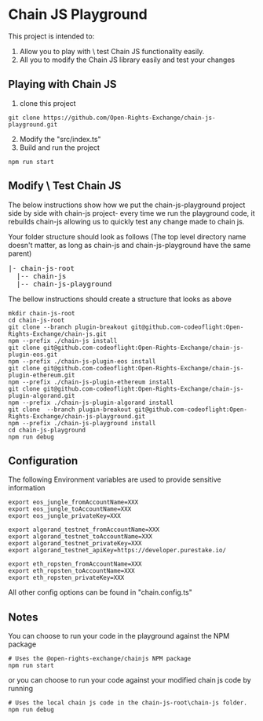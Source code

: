 

# Chain JS Playground

This project is intended to:
1. Allow you to play with \ test Chain JS functionality easily. 
2. All you to modify the Chain JS library easily and test your changes 


## Playing with Chain JS

1. clone this project 

```
git clone https://github.com/Open-Rights-Exchange/chain-js-playground.git
```

2. Modify the "src/index.ts"
3. Build and run the project 

```
npm run start
```

## Modify \ Test Chain JS

The below instructions show how we put the chain-js-playground project side by side with chain-js project- every time we run the playground code, it rebuilds chain-js allowing us to quickly test any change made to chain js.

Your folder structure should look as follows (The top level directory name doesn't matter, as long as chain-js and chain-js-playground have the same parent)
<pre>
|- chain-js-root  
  |-- chain-js  
  |-- chain-js-playground   
</pre>

The bellow instructions should create a structure that looks as above

```
mkdir chain-js-root
cd chain-js-root
git clone --branch plugin-breakout git@github.com-codeoflight:Open-Rights-Exchange/chain-js.git
npm --prefix ./chain-js install
git clone git@github.com-codeoflight:Open-Rights-Exchange/chain-js-plugin-eos.git
npm --prefix ./chain-js-plugin-eos install
git clone git@github.com-codeoflight:Open-Rights-Exchange/chain-js-plugin-ethereum.git
npm --prefix ./chain-js-plugin-ethereum install
git clone git@github.com-codeoflight:Open-Rights-Exchange/chain-js-plugin-algorand.git
npm --prefix ./chain-js-plugin-algorand install
git clone  --branch plugin-breakout git@github.com-codeoflight:Open-Rights-Exchange/chain-js-playground.git
npm --prefix ./chain-js-playground install
cd chain-js-playground
npm run debug
```

## Configuration

The following Environment variables are used to provide sensitive information
```
export eos_jungle_fromAccountName=XXX
export eos_jungle_toAccountName=XXX
export eos_jungle_privateKey=XXX

export algorand_testnet_fromAccountName=XXX
export algorand_testnet_toAccountName=XXX
export algorand_testnet_privateKey=XXX
export algorand_testnet_apiKey=https://developer.purestake.io/

export eth_ropsten_fromAccountName=XXX
export eth_ropsten_toAccountName=XXX
export eth_ropsten_privateKey=XXX
```

All other config options can be found in "chain.config.ts" 


## Notes

You can choose to run your code in the playground against the NPM package 

```
# Uses the @open-rights-exchange/chainjs NPM package
npm run start
```

or you can choose to run your code against your modified chain js code by running 

```
# Uses the local chain js code in the chain-js-root\chain-js folder. 
npm run debug 
```